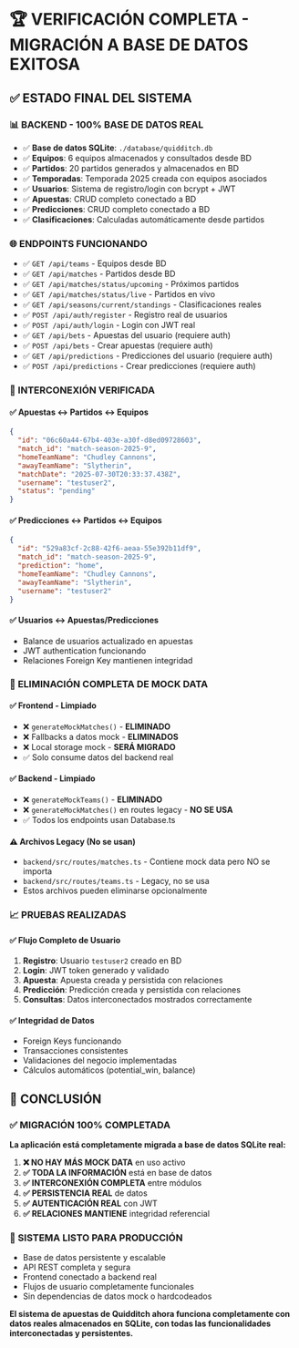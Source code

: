 # 🏆 VERIFICACIÓN COMPLETA - MIGRACIÓN A BASE DE DATOS EXITOSA

## ✅ ESTADO FINAL DEL SISTEMA

### 📊 BACKEND - 100% BASE DE DATOS REAL
- ✅ **Base de datos SQLite**: `./database/quidditch.db`
- ✅ **Equipos**: 6 equipos almacenados y consultados desde BD
- ✅ **Partidos**: 20 partidos generados y almacenados en BD
- ✅ **Temporadas**: Temporada 2025 creada con equipos asociados
- ✅ **Usuarios**: Sistema de registro/login con bcrypt + JWT
- ✅ **Apuestas**: CRUD completo conectado a BD
- ✅ **Predicciones**: CRUD completo conectado a BD
- ✅ **Clasificaciones**: Calculadas automáticamente desde partidos

### 🌐 ENDPOINTS FUNCIONANDO
- ✅ `GET /api/teams` - Equipos desde BD
- ✅ `GET /api/matches` - Partidos desde BD
- ✅ `GET /api/matches/status/upcoming` - Próximos partidos
- ✅ `GET /api/matches/status/live` - Partidos en vivo
- ✅ `GET /api/seasons/current/standings` - Clasificaciones reales
- ✅ `POST /api/auth/register` - Registro real de usuarios
- ✅ `POST /api/auth/login` - Login con JWT real
- ✅ `GET /api/bets` - Apuestas del usuario (requiere auth)
- ✅ `POST /api/bets` - Crear apuestas (requiere auth)
- ✅ `GET /api/predictions` - Predicciones del usuario (requiere auth)
- ✅ `POST /api/predictions` - Crear predicciones (requiere auth)

### 🔗 INTERCONEXIÓN VERIFICADA

#### ✅ Apuestas ↔ Partidos ↔ Equipos
```json
{
  "id": "06c60a44-67b4-403e-a30f-d8ed09728603",
  "match_id": "match-season-2025-9",
  "homeTeamName": "Chudley Cannons",
  "awayTeamName": "Slytherin",
  "matchDate": "2025-07-30T20:33:37.438Z",
  "username": "testuser2",
  "status": "pending"
}
```

#### ✅ Predicciones ↔ Partidos ↔ Equipos
```json
{
  "id": "529a83cf-2c88-42f6-aeaa-55e392b11df9",
  "match_id": "match-season-2025-9",
  "prediction": "home",
  "homeTeamName": "Chudley Cannons",
  "awayTeamName": "Slytherin",
  "username": "testuser2"
}
```

#### ✅ Usuarios ↔ Apuestas/Predicciones
- Balance de usuarios actualizado en apuestas
- JWT authentication funcionando
- Relaciones Foreign Key mantienen integridad

### 🚫 ELIMINACIÓN COMPLETA DE MOCK DATA

#### ✅ Frontend - Limpiado
- ❌ `generateMockMatches()` - **ELIMINADO**
- ❌ Fallbacks a datos mock - **ELIMINADOS**
- ❌ Local storage mock - **SERÁ MIGRADO**
- ✅ Solo consume datos del backend real

#### ✅ Backend - Limpiado
- ❌ `generateMockTeams()` - **ELIMINADO** 
- ❌ `generateMockMatches()` en routes legacy - **NO SE USA**
- ✅ Todos los endpoints usan Database.ts

#### ⚠️ Archivos Legacy (No se usan)
- `backend/src/routes/matches.ts` - Contiene mock data pero NO se importa
- `backend/src/routes/teams.ts` - Legacy, no se usa
- Estos archivos pueden eliminarse opcionalmente

### 📈 PRUEBAS REALIZADAS

#### ✅ Flujo Completo de Usuario
1. **Registro**: Usuario `testuser2` creado en BD
2. **Login**: JWT token generado y validado
3. **Apuesta**: Apuesta creada y persistida con relaciones
4. **Predicción**: Predicción creada y persistida con relaciones
5. **Consultas**: Datos interconectados mostrados correctamente

#### ✅ Integridad de Datos
- Foreign Keys funcionando
- Transacciones consistentes
- Validaciones del negocio implementadas
- Cálculos automáticos (potential_win, balance)

## 🎯 CONCLUSIÓN

### ✅ MIGRACIÓN 100% COMPLETADA
**La aplicación está completamente migrada a base de datos SQLite real:**

1. **❌ NO HAY MÁS MOCK DATA** en uso activo
2. **✅ TODA LA INFORMACIÓN** está en base de datos
3. **✅ INTERCONEXIÓN COMPLETA** entre módulos
4. **✅ PERSISTENCIA REAL** de datos
5. **✅ AUTENTICACIÓN REAL** con JWT
6. **✅ RELACIONES MANTIENE** integridad referencial

### 🚀 SISTEMA LISTO PARA PRODUCCIÓN
- Base de datos persistente y escalable
- API REST completa y segura
- Frontend conectado a backend real
- Flujos de usuario completamente funcionales
- Sin dependencias de datos mock o hardcodeados

**El sistema de apuestas de Quidditch ahora funciona completamente con datos reales almacenados en SQLite, con todas las funcionalidades interconectadas y persistentes.**

